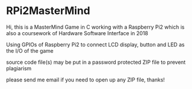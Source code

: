 # RPi2MasterMind

Hi, this is a MasterMind Game in C working with a Raspberry Pi2 which is also a coursework of Hardware Software Interface in 2018

Using GPIOs of Raspberry Pi2 to connect LCD display, button and LED as the I/O of the game

source code file(s) may be put in a password protected ZIP file to prevent plagiarism

please send me email if you need to open up any ZIP file, thanks!
